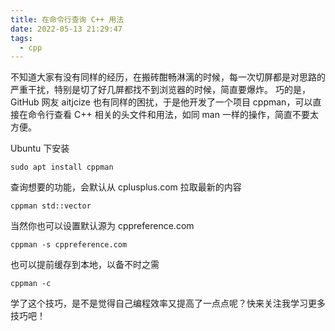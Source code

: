 ```yaml
---
title: 在命令行查询 C++ 用法
date: 2022-05-13 21:29:47
tags:
  - cpp
---
```


不知道大家有没有同样的经历，在搬砖酣畅淋漓的时候，每一次切屏都是对思路的严重干扰，特别是切了好几屏都找不到浏览器的时候，简直要爆炸。
巧的是，GitHub 网友 aitjcize 也有同样的困扰，于是他开发了一个项目 cppman，可以直接在命令行查看 C++ 相关的头文件和用法，如同 man 一样的操作，简直不要太方便。

Ubuntu 下安装
```shell
sudo apt install cppman
```
查询想要的功能，会默认从 cplusplus.com 拉取最新的内容
```shell
cppman std::vector
```
当然你也可以设置默认源为 cppreference.com
```shell
cppman -s cppreference.com
```
也可以提前缓存到本地，以备不时之需
```shell
cppman -c
```

学了这个技巧，是不是觉得自己编程效率又提高了一点点呢？快来关注我学习更多技巧吧！
